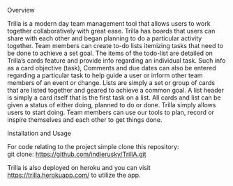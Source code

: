 Overview 

Trilla is a modern day team management tool that allows users to work together collaboratively with great ease.  Trilla has boards 
that users can share with each other and began planning to do a particular activity together.  Team members can create to-do lists
itemizing tasks that need to be done to achieve a set goal.  The items of the todo-list are detailed on Trilla’s cards feature 
and provide info regarding an individual task.  Such info as a card objective (task), Comments and due dates can also be entered regarding 
a particular task to help guide a user or inform other team members of an event or change.  Lists are simply a set or group of cards that 
are listed together and geared to achieve a common goal.  A list header is simply a card itself that is the first task on a list.   All cards 
and list can be given a status of either doing, planned to do or done.  Trilla simply allows users to start doing.  Team members can use our 
tools to plan, record or inspire themselves and each other to get things done.



Installation and Usage

For code relating to the project simple clone this repository:  
git clone:
https://github.com/indierusky/TrillA.git 


Trilla is also deployed on heroku and you can visit https://trilla.herokuapp.com/  to utilize the app.  

